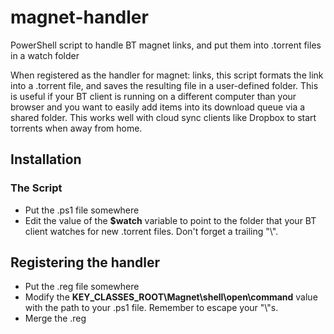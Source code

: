 # magnet-handler #
PowerShell script to handle BT magnet links, and put them into .torrent files in a watch folder

When registered as the handler for magnet: links, this script formats the link into a .torrent file, and saves the resulting file in a user-defined folder. This is useful if your BT client is running on a different computer than your browser and you want to easily add items into its download queue via a shared folder. This works well with cloud sync clients like Dropbox to start torrents when away from home.

## Installation ##
### The Script ###
* Put the .ps1 file somewhere
* Edit the value of the __$watch__ variable to point to the folder that your BT client watches for new .torrent files. Don't forget a trailing "\\".
## Registering the handler ##
* Put the .reg file somewhere
* Modify the __KEY_CLASSES_ROOT\\Magnet\\shell\\open\\command__ value with the path to your .ps1 file. Remember to escape your "\\"s.
* Merge the .reg
